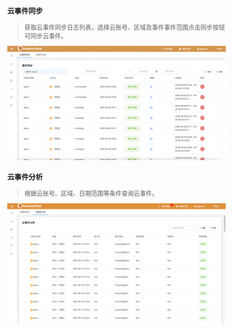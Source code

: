 ### 云事件同步

> 获取云事件同步日志列表，选择云账号、区域及事件事件范围点击同步按钮可同步云事件。

![云事件](../img/user/event_sync.png)

### 云事件分析

> 根据云账号、区域、日期范围等条件查询云事件。

![云事件](../img/release/0.3.2/event2.png)


